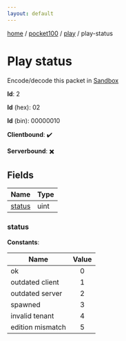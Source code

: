 ```yaml
---
layout: default
---
```


[home](/)  /  [pocket100](/protocol/pocket100)  /  [play](/protocol/pocket100/play)  /  play-status

# Play status

Encode/decode this packet in [Sandbox](../../../sandbox/pocket100#Play.PlayStatus)

**Id**: 2

**Id** (hex): 02

**Id** (bin): 00000010

**Clientbound**: ✔️

**Serverbound**: ✖️

## Fields

Name | Type
---|---
[status](#status) | uint

### status

**Constants**:

Name | Value
---|:---:
ok | 0
outdated client | 1
outdated server | 2
spawned | 3
invalid tenant | 4
edition mismatch | 5
